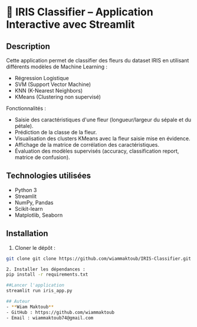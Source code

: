 # 🌸 IRIS Classifier – Application Interactive avec Streamlit

## Description
Cette application permet de classifier des fleurs du dataset IRIS en utilisant différents modèles de Machine Learning :  
- Régression Logistique  
- SVM (Support Vector Machine)  
- KNN (K-Nearest Neighbors)  
- KMeans (Clustering non supervisé)  

Fonctionnalités :  
- Saisie des caractéristiques d'une fleur (longueur/largeur du sépale et du pétale).  
- Prédiction de la classe de la fleur.  
- Visualisation des clusters KMeans avec la fleur saisie mise en évidence.  
- Affichage de la matrice de corrélation des caractéristiques.  
- Évaluation des modèles supervisés (accuracy, classification report, matrice de confusion).

## Technologies utilisées
- Python 3  
- Streamlit  
- NumPy, Pandas  
- Scikit-learn  
- Matplotlib, Seaborn  

## Installation
1. Cloner le dépôt :  
```bash
git clone git clone https://github.com/wiammaktoub/IRIS-Classifier.git

2. Installer les dépendances :
pip install -r requirements.txt

##Lancer l'application
streamlit run iris_app.py

## Auteur
- **Wiam Maktoub**
- GitHub : https://github.com/wiammaktoub
- Email : wiammaktoub74@gmail.com


